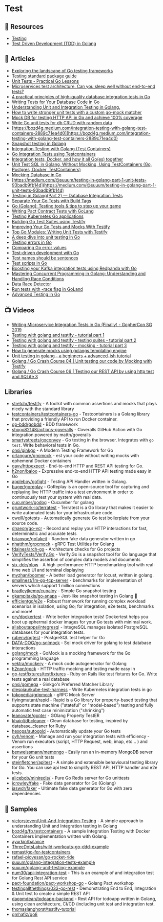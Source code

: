 # Test

## 📘 Resources
- [Testing](https://github.com/golang/go/wiki/Articles#testing)
- [Test Driven Development (TDD) in Golang](https://www.youtube.com/playlist?list=PLtFquUj7IL8VpSL98BTvl3lnD8HS4NGlA)

## 📕 Articles
- [Exploring the landscape of Go testing frameworks](https://bmuschko.com/blog/go-testing-frameworks/)
- [Testing standard package guide](https://pkg.go.dev/testing@master)
- [Unit Tests - Practical Go Lessons](https://www.practical-go-lessons.com/chap-19-unit-tests)
- [Microservices test architecture. Can you sleep well without end-to-end tests?](https://threedots.tech/post/microservices-test-architecture/)
- [4 practical principles of high-quality database integration tests in Go](https://threedots.tech/post/database-integration-testing/)
- [Writing Tests for Your Database Code in Go](https://markphelps.me/posts/writing-tests-for-your-database-code-in-go/)
- [Understanding Unit and Integration Testing in Golang.](https://medium.com/@victorsteven/understanding-unit-and-integrationtesting-in-golang-ba60becb778d)
- [How to write stronger unit tests with a custom go-mock matcher](https://dev.to/techschoolguru/how-to-write-stronger-unit-tests-with-a-custom-go-mock-matcher-55pc)
- [Mock DB for testing HTTP API in Go and achieve 100% coverage](https://dev.to/techschoolguru/mock-db-for-testing-http-api-in-go-and-achieve-100-coverage-4pa9)
- [Write Go unit tests for db CRUD with random data](https://dev.to/techschoolguru/write-go-unit-tests-for-db-crud-with-random-data-53no)
- [https://bozd4g.medium.com/integration-testing-with-golang-test-containers-2889c71ea4d0](https://bozd4g.medium.com/integration-testing-with-golang-test-containers-2889c71ea4d0)
- [Snapshot testing in Golang](https://dev.to/gkampitakis/snapshot-testing-in-golang-fpk)
- [Integration Testing with Golang (Test Containers)](https://bozdag.dev/post/integration-testing-with-golang-test-containers/)
- [Go Integration Tests using Testcontainers](https://dev.to/remast/go-integration-tests-using-testcontainers-9o5)
- [Integration tests, Docker, and how it all Go(es) together](https://levelup.gitconnected.com/integration-tests-docker-and-how-it-all-go-es-together-b57a22cac567)
- [Unit Test SQL in Golang, Without Mocking, Using TestContainers (Go, Postgres, Docker, TestContainers)](https://levelup.gitconnected.com/unit-test-sql-in-golang-without-mocking-using-testcontainers-go-postgres-docker-4f61574b1989)
- [Mocking Database in Go](https://dev.to/pancy/mocking-database-in-go-55bo)
- [https://medium.com/@suuum/testing-in-golang-part-1-unit-tests-93badb9fb14d](https://medium.com/@suuum/testing-in-golang-part-1-unit-tests-93badb9fb14d)
- [Testing in Golang(Part 2) — Database Integration Tests](https://medium.com/@suuum/testing-in-golang-part-2-database-integration-tests-ad6880de22b4)
- [Separate Your Go Tests with Build Tags](https://mickey.dev/posts/go-build-tags-testing/)
- [Go (Golang): Testing tools & tips to step up your game](https://blog.devgenius.io/go-golang-testing-tools-tips-to-step-up-your-game-4ed165a5b3b5)
- [Writing Pact Contract Tests with GoLang](https://medium.com/trendyol-tech/writing-pact-contract-tests-with-golang-2c20b5049e0c)
- [Testing Kubernetes Go applications](https://itnext.io/testing-kubernetes-go-applications-f1f87502b6ef)
- [Building Go Test Suites using Testify](https://brunoscheufler.com/blog/2020-04-12-building-go-test-suites-using-testify)
- [Improving Your Go Tests and Mocks With Testify](https://tutorialedge.net/golang/improving-your-tests-with-testify-go/)
- [Top Go Modules: Writing Unit Tests with Testify](https://jfrog.com/blog/top-go-modules-writing-unit-tests-with-testify/)
- [A deep dive into unit testing in Go](https://blog.logrocket.com/a-deep-dive-into-unit-testing-in-go/)
- [Testing errors in Go](https://bitfieldconsulting.com/golang/testing-errors)
- [Comparing Go error values](https://bitfieldconsulting.com/golang/comparing-errors)
- [Test-driven development with Go](https://bitfieldconsulting.com/golang/tdd)
- [Test names should be sentences](https://bitfieldconsulting.com/golang/test-names)
- [Test scripts in Go](https://bitfieldconsulting.com/golang/test-scripts)
- [Boosting your Kafka integration tests using Redpanda with Go](https://levelup.gitconnected.com/boosting-your-kafka-integration-tests-using-redpanda-with-go-247e4276c61d)
- [Mastering Concurrent Programming in Golang: Understanding and Handling Race Conditions](https://levelup.gitconnected.com/mastering-concurrent-programming-in-golang-understanding-and-handling-race-conditions-7501f4ccc394)
- [Data Race Detector](https://go.dev/doc/articles/race_detector)
- [Run tests with -race flag in GoLand](https://dev.to/s0xzwasd/run-tests-with-race-flag-in-goland-512j)
- [Advanced Testing in Go](https://about.sourcegraph.com/blog/go/advanced-testing-in-go)

## 📺 Videos
- [Writing Microservice Integration Tests in Go (Finally) - GopherCon SG 2019](https://www.youtube.com/watch?v=5iVDYga9ts0)
- [Testing with golang and testify - tutorial part 1](https://www.youtube.com/watch?v=Su6zn1_blw0)
- [Testing with golang and testify - testing suites - tutorial part 2](https://www.youtube.com/watch?v=YjPCyofXwpA)
- [Testing with golang and testify - mocking - tutorial part 3](https://www.youtube.com/watch?v=A1eR7TxeGcE)
- [How to generate mocks using golangs templating engine](https://www.youtube.com/watch?v=Ru9YrZW08Pk)
- [Unit testing in golang - a beginners + advanced-ish tutorial](https://www.youtube.com/watch?v=CXYEQyMUYfo)
- [Golang / Go Crash Course 04 | Unit testing our code by Mocking with Testify](https://www.youtube.com/watch?v=uB_45bSIyik)
- [Golang / Go Crash Course 06 | Testing our REST API by using http test and SQLite 3](https://www.youtube.com/watch?v=xogVXRiID5E)
## Libraries
- [stretchr/testify](https://github.com/stretchr/testify) - A toolkit with common assertions and mocks that plays nicely with the standard library
- [testcontainers/testcontainers-go](https://github.com/testcontainers/testcontainers-go) - Testcontainers is a Golang library that providing a friendly API to run Docker container. 
- [go-bdd/gobdd](https://github.com/go-bdd/gobdd) - BDD framework
- [shogo82148/actions-goveralls](https://github.com/shogo82148/actions-goveralls) - Coveralls GitHub Action with Go integration powered by mattn/goveralls
- [smartystreets/goconvey](https://github.com/smartystreets/goconvey) - Go testing in the browser. Integrates with `go test`. Write behavioral tests in Go.
- [onsi/ginkgo](https://github.com/onsi/ginkgo) - A Modern Testing Framework for Go
- [orlangure/gnomock](https://github.com/orlangure/gnomock) - est your code without writing mocks with ephemeral Docker containers
- [gavv/httpexpect](https://github.com/gavv/httpexpect) - End-to-end HTTP and REST API testing for Go.
- [h2non/baloo](https://github.com/h2non/baloo) - Expressive end-to-end HTTP API testing made easy in Go
- [appleboy/gofight](https://github.com/appleboy/gofight) - Testing API Handler written in Golang.
- [buger/goreplay](https://github.com/buger/goreplay) - GoReplay is an open-source tool for capturing and replaying live HTTP traffic into a test environment in order to continuously test your system with real data.
- [cucumber/godog](https://github.com/cucumber/godog) - Cucumber for golang
- [gruntwork-io/terratest](https://github.com/gruntwork-io/terratest) - Terratest is a Go library that makes it easier to write automated tests for your infrastructure code.
- [cweill/gotests](https://github.com/cweill/gotests) - Automatically generate Go test boilerplate from your source code.
- [dnaeon/go-vcr](https://github.com/dnaeon/go-vcr) - Record and replay your HTTP interactions for fast, deterministic and accurate tests
- [brianvoe/gofakeit](https://github.com/brianvoe/gofakeit) - Random fake data generator written in go
- [nhatthm/grpcmock](https://github.com/nhatthm/grpcmock) - gRPC Test Utilities for Golang
- [fdaines/arch-go](https://github.com/fdaines/arch-go) - Architecture checks for Go projects
- [VerifyTests/Verify.Go](https://github.com/VerifyTests/Verify.Go) - Verify.Go is a snapshot tool for Go language that simplifies the assertion of complex data models and documents
- [six-ddc/plow](https://github.com/six-ddc/plow) - A high-performance HTTP benchmarking tool with real-time web UI and terminal displaying
- [myzhan/boomer](https://github.com/myzhan/boomer) - A better load generator for locust, written in golang.
- [smallnest/1m-go-tcp-server](https://github.com/smallnest/1m-go-tcp-server) - benchmarks for implementation of servers which support 1 million connections
- [bradleyjkemp/cupaloy](https://github.com/bradleyjkemp/cupaloy) - Simple Go snapshot testing
- [gkampitakis/go-snaps](https://github.com/gkampitakis/go-snaps) - Jest-like snapshot testing in Golang 📸
- [efficientgo/e2e](https://github.com/efficientgo/e2e) - Robust framework for running complex workload scenarios in isolation, using Go; for integration, e2e tests, benchmarks and more!
- [ory/dockertest](https://github.com/ory/dockertest) - Write better integration tests! Dockertest helps you boot up ephermal docker images for your Go tests with minimal work.
- [allaboutapps/integresql](https://github.com/allaboutapps/integresql) - IntegreSQL manages isolated PostgreSQL databases for your integration tests.
- [rubenv/pgtest](https://github.com/rubenv/pgtest) - PostgreSQL test helper for Go
- [DATA-DOG/go-sqlmock](https://github.com/DATA-DOG/go-sqlmock) - Sql mock driver for golang to test database interactions
- [golang/mock](https://github.com/golang/mock) - GoMock is a mocking framework for the Go programming language
- [vektra/mockery](https://github.com/vektra/mockery) - A mock code autogenerator for Golang
- [h2non/gock](https://github.com/h2non/gock) - HTTP traffic mocking and testing made easy in 
- [go-testfixtures/testfixtures](https://github.com/go-testfixtures/testfixtures) - Ruby on Rails like test fixtures for Go. Write tests against a real database
- [onsi/gomega](https://github.com/onsi/gomega) - Ginkgo's Preferred Matcher Library
- [dlespiau/kube-test-harness](https://github.com/dlespiau/kube-test-harness) - Write Kubernetes integration tests in go
- [tokopedia/gripmock](https://github.com/tokopedia/gripmock) - gRPC Mock Server
- [flyingmutant/rapid](https://github.com/flyingmutant/rapid) - Rapid is a Go library for property-based testing that supports state machine ("stateful" or "model-based") testing and fully automatic test case minimization ("shrinking")
- [leanovate/gopter](https://github.com/leanovate/gopter) - GOlang Property TestER
- [khaiql/dbcleaner](https://github.com/khaiql/dbcleaner) - Clean database for testing, inspired by database_cleaner for Ruby
- [hexops/autogold](https://github.com/hexops/autogold) - Automatically update your Go tests
- [ovh/venom](https://github.com/ovh/venom) - Manage and run your integration tests with efficiency - Venom run executors (script, HTTP Request, web, imap, etc... ) and assertions
- [benweissmann/memongo](https://github.com/benweissmann/memongo) - Easily run an in-memory MongoDB server for your Go unit tests
- [steinfletcher/apitest](https://github.com/steinfletcher/apitest) - A simple and extensible behavioural testing library for Go. You can use api test to simplify REST API, HTTP handler and e2e tests.
- [alicebob/miniredis/](https://github.com/alicebob/miniredis/) - Pure Go Redis server for Go unittests
- [icrowley/fake](https://github.com/icrowley/fake) - Fake data generator for Go (Golang)
- [jaswdr/faker](https://github.com/jaswdr/faker) - Ultimate fake data generator for Go with zero dependencies
## 🚀 Samples
- [victorsteven/Unit-And-Integration-Testing](https://github.com/victorsteven/Unit-And-Integration-Testing) - A simple approach to understanding Unit and Integration testing in Golang
- [bozd4g/fb.testcontainers](https://github.com/bozd4g/fb.testcontainers) - A sample Integration Testing with Docker Containers implementation written with Golang.
- [ayurkin/balance](https://github.com/ayurkin/balance/blob/main/internal/tests/balance_suite_test.go)
- [ThreeDotsLabs/wild-workouts-go-ddd-example](https://github.com/ThreeDotsLabs/wild-workouts-go-ddd-example)
- [remast/go-for-testcontainers](https://github.com/remast/go-for-testcontainers)
- [rafael-piovesan/go-rocket-ride](https://github.com/rafael-piovesan/go-rocket-ride)
- [suuum/golang-integration-tests-example](https://github.com/suuum/golang-integration-tests-example)
- [suuum/golang-unit-testing-example](https://github.com/suuum/golang-unit-testing-example)
- [num30/api-integration-test](https://github.com/num30/api-integration-test) - This is an example of and integration test for Golang Rest API service
- [pact-foundation/pact-workshop-go](https://github.com/pact-foundation/pact-workshop-go) - Golang Pact workshop
- [testingallthethings/033-go-rest](https://github.com/testingallthethings/033-go-rest) - Demonstrating End to End, Integration & Unit test to create a simple REST API
- [daopmdean/todoapp-backend](https://github.com/daopmdean/todoapp-backend) - Rest API for todoapp written in Golang, using clean architecture, CI/CD (including unit test and integration test.
- [thomaslanghorst/testify-tutorial](https://github.com/thomaslanghorst/testify-tutorial)
- [gmhafiz/go8](https://github.com/gmhafiz/go8)